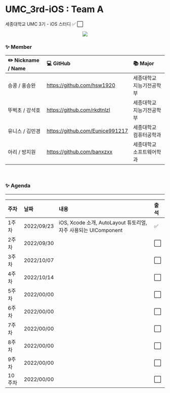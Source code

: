 # UMC_3rd-iOS : Team A
세종대학교 UMC 3기 - iOS 스터디 ✅ ⬜

<p align="center"><img src="https://user-images.githubusercontent.com/66902876/190977109-6432ee66-89d2-4513-aafe-cc0cbb034d96.png"></p>

### ✨ Member 
|✏️ Nickname / Name|💻 GitHub|📚 Major|
|:---|:---|:---|
|승콩 / 홍승완|https://github.com/hsw1920| 세종대학교 지능기전공학부|
|뚜벅초 / 강석호|https://github.com/rkdtnlzl| 세종대학교 지능기전공학부|
|유니스 / 김민경|https://github.com/Eunice991217| 세종대학교 컴퓨터공학과|
|아리 / 방지원|https://github.com/banxzxx| 세종대학교 소프트웨어학과|

<br>

### ✨ Agenda
---
|주차|날짜|내용|출석|
|:---|:---|:---|:---|
|1주차|2022/09/23|iOS, Xcode 소개, AutoLayout 튜토리얼, 자주 사용되는 UIComponent|✅|
|2주차|2022/09/30||⬜|
|3주차|2022/10/07||⬜|
|4주차|2022/10/14||⬜|
|5주차|2022/00/00||⬜|
|6주차|2022/00/00||⬜|
|7주차|2022/00/00||⬜|
|8주차|2022/00/00||⬜|
|9주차|2022/00/00||⬜|
|10주차|2022/00/00||⬜|

<br>
